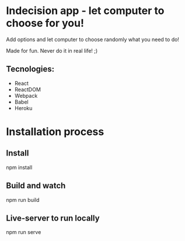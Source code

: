 # Indecision app - let computer to choose for you!

Add options and let computer to choose randomly what you need to do!

Made for fun. Never do it in real life! ;)

## Tecnologies:
* React
* ReactDOM
* Webpack
* Babel
* Heroku

# Installation process
## Install
npm install

## Build and watch
npm run build

## Live-server to run locally
npm run serve